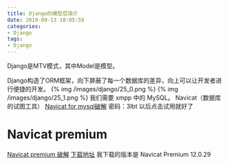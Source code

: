 ```yaml
---
title: Django的模型层简介
date: 2019-09-13 18:05:59
categories:
- Django
tags:
- Django
---
```

Django是MTV模式，其中Model是模型。
<!-- more -->
Django构造了ORM框架，向下屏蔽了每一个数据库的差异，向上可以让开发者进行便捷的开发。
{% img /images/django/25_0.png %}
{% img /images/django/25_1.png %}
我们需要 xmpp 中的 MySQL。
Navicat（数据库的试图工具）
[Navicat for mysql破解](https://pan.baidu.com/s/1TgJlkID0YbdD6wDGyz6KNg)
密码：3lbt
以后点击试用就好了
# Navicat premium
[Navicat premium 破解](https://www.jianshu.com/p/5f693b4c9468)
[下载地址](http://mydown.yesky.com/pcsoft/33474519/versions/)
我下载的版本是 Navicat Premium 12.0.29








